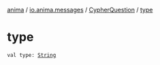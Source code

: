 [anima](../../index.md) / [io.anima.messages](../index.md) / [CypherQuestion](index.md) / [type](./type.md)

# type

`val type: `[`String`](https://kotlinlang.org/api/latest/jvm/stdlib/kotlin/-string/index.html)